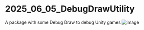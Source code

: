 # 2025_06_05_DebugDrawUtility
A package with some Debug Draw to debug Unity games
![image](https://github.com/user-attachments/assets/343dbcec-e491-4e7c-8392-8a156b65fd29)
